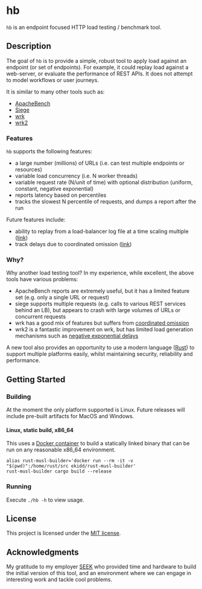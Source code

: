 # hb

`hb` is an endpoint focused HTTP load testing / benchmark tool.

## Description

The goal of `hb` is to provide a simple, robust tool to apply load against an endpoint (or set of endpoints). For example, it could replay load against a web-server, or evaluate the performance of REST APIs.
It does not attempt to model workflows or user journeys.

It is similar to many other tools such as:
* [ApacheBench](https://httpd.apache.org/docs/current/programs/ab.html)
* [Siege](https://github.com/JoeDog/siege)
* [wrk](https://github.com/wg/wrk)
* [wrk2](https://github.com/giltene/wrk2)

### Features

`hb` supports the following features:
* a large number (millions) of URLs (i.e. can test multiple endpoints or resources)
* variable load concurrency (i.e. N worker threads)
* variable request rate (N/unit of time) with optional distribution (uniform, constant, negative exponential)
* reports latency based on percentiles
* tracks the slowest N percentile of requests, and dumps a report after the run

Future features include:
* ability to replay from a load-balancer log file at a time scaling multiple ([link](https://github.com/markpritchard/hb/issues/2))
* track delays due to coordinated omission ([link](https://github.com/markpritchard/hb/issues/3))

### Why?

Why another load testing tool? In my experience, while excellent, the above tools have various problems:
* ApacheBench reports are extremely useful, but it has a limited feature set (e.g. only a single URL or request)
* siege supports multiple requests (e.g. calls to various REST services behind an LB), but appears to crash with large volumes of URLs or concurrent requests
* wrk has a good mix of features but suffers from [coordinated omission](https://www.youtube.com/watch?v=lJ8ydIuPFeU)
* wrk2 is a fantastic improvement on wrk, but has limited load generation mechanisms such as [negative exponential delays](http://perfdynamics.blogspot.com/2012/05/load-testing-with-uniform-vs.html) 

A new tool also provides an opportunity to use a modern language ([Rust](https://www.rust-lang.org/)) to support multiple platforms easily, whilst maintaining security, reliability and performance.

## Getting Started

### Building

At the moment the only platform supported is Linux. Future releases will include pre-built artifacts for MacOS and Windows.

#### Linux, static build, x86_64

This uses a [Docker container](https://github.com/emk/rust-musl-builder) to build a statically linked binary that can be run on any reasonable x86_64 environment.

```
alias rust-musl-builder='docker run --rm -it -v "$(pwd)":/home/rust/src ekidd/rust-musl-builder'
rust-musl-builder cargo build --release
```

### Running

Execute `./hb -h` to view usage.

## License

This project is licensed under the [MIT license](LICENSE.txt).

## Acknowledgments

My gratitude to my employer [SEEK](seek.com.au) who provided time and hardware to build the initial version of this tool, and an environment where we can engage in interesting work and tackle cool problems.
